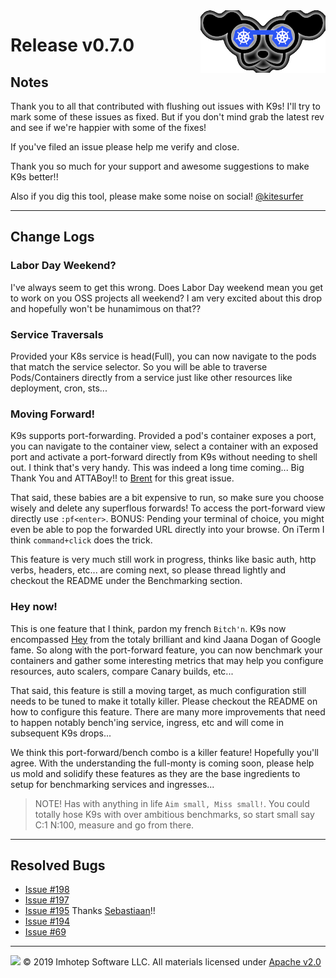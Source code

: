 <img src="https://raw.githubusercontent.com/derailed/k9s/master/assets/k9s_small.png" align="right" width="200" height="auto"/>

# Release v0.7.0

## Notes

Thank you to all that contributed with flushing out issues with K9s! I'll try to mark some of these issues as fixed. But if you don't mind grab the latest rev and see if we're happier with some of the fixes!

If you've filed an issue please help me verify and close.

Thank you so much for your support and awesome suggestions to make K9s better!!

Also if you dig this tool, please make some noise on social! [@kitesurfer](https://twitter.com/kitesurfer)

---

## Change Logs

### Labor Day Weekend?

I've always seem to get this wrong. Does Labor Day weekend mean you get to work on you OSS projects all weekend? I am very excited about this drop and hopefully won't be hunamimous on that??

### Service Traversals

Provided your K8s service is head(Full), you can now navigate to the pods that match the service selector. So you will be able to traverse Pods/Containers directly from a service just like other resources like deployment, cron, sts...

### Moving Forward!

K9s supports port-forwarding. Provided a pod's container exposes a port, you can navigate to the container view, select a container with an exposed port and activate a port-forward directly from K9s without needing to shell out. I think that's very handy. This was indeed a long time coming... Big Thank You and ATTABoy!! to [Brent](https://github.com/brentco) for this great issue.

That said, these babies are a bit expensive to run, so make sure you choose wisely and delete any superflous forwards! To access the port-forward view directly use `:pf<enter>`.
BONUS: Pending your terminal of choice, you might even be able to pop the forwarded URL directly into your browse. On iTerm I think `command+click` does the trick.

This feature is very much still work in progress, thinks like basic auth, http verbs, headers, etc... are coming next, so please thread lightly and checkout the README under the Benchmarking section.

### Hey now!

This is one feature that I think, pardon my french `Bitch'n`. K9s now encompassed [Hey](https://github.com/rakyll/hey) from the totaly brilliant and kind Jaana Dogan of Google fame.
So along with the port-forward feature, you can now benchmark your containers and gather some interesting metrics that may help you configure resources, auto scalers, compare Canary builds, etc...

That said, this feature is still a moving target, as much configuration still needs to be tuned to make it totally killer. Please checkout the README on how to configure this feature. There are many more improvements that need to happen notably bench'ing service, ingress, etc and will come in subsequent K9s drops...

We think this port-forward/bench combo is a killer feature! Hopefully you'll agree. With the understanding the full-monty is coming soon, please help us mold and solidify these features as they are the base ingredients to setup for benchmarking services and ingresses...

> NOTE! Has with anything in life `Aim small, Miss small!`. You could totally hose K9s with over ambitious benchmarks, so start small say C:1 N:100, measure and go from there.
---

## Resolved Bugs

+ [Issue #198](https://github.com/derailed/k9s/issues/198)
+ [Issue #197](https://github.com/derailed/k9s/issues/197)
+ [Issue #195](https://github.com/derailed/k9s/issues/195) Thanks [Sebastiaan](https://github.com/tammert)!!
+ [Issue #194](https://github.com/derailed/k9s/issues/194)
+ [Issue #69](https://github.com/derailed/k9s/issues/69)

---

<img src="https://raw.githubusercontent.com/derailed/k9s/master/assets/imhotep_logo.png" width="32" height="auto"/> © 2019 Imhotep Software LLC. All materials licensed under [Apache v2.0](http://www.apache.org/licenses/LICENSE-2.0)
